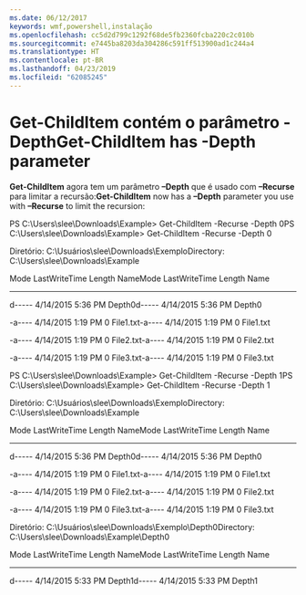 ```yaml
---
ms.date: 06/12/2017
keywords: wmf,powershell,instalação
ms.openlocfilehash: cc5d2d799c1292f68de5fb2360fcba220c2c010b
ms.sourcegitcommit: e7445ba8203da304286c591ff513900ad1c244a4
ms.translationtype: HT
ms.contentlocale: pt-BR
ms.lasthandoff: 04/23/2019
ms.locfileid: "62085245"
---
```

# <a name="get-childitem-has--depth-parameter"></a><span data-ttu-id="d2334-102">Get-ChildItem contém o parâmetro -Depth</span><span class="sxs-lookup"><span data-stu-id="d2334-102">Get-ChildItem has -Depth parameter</span></span>
<span data-ttu-id="d2334-103">**Get-ChildItem** agora tem um parâmetro **–Depth** que é usado com **–Recurse** para limitar a recursão:</span><span class="sxs-lookup"><span data-stu-id="d2334-103">**Get-ChildItem** now has a **–Depth** parameter you use with **–Recurse** to limit the recursion:</span></span>

<span data-ttu-id="d2334-104">PS C:\\Users\\slee\\Downloads\\Example&gt; Get-ChildItem -Recurse -Depth 0</span><span class="sxs-lookup"><span data-stu-id="d2334-104">PS C:\\Users\\slee\\Downloads\\Example&gt; Get-ChildItem -Recurse -Depth 0</span></span>

<span data-ttu-id="d2334-105">Diretório: C:\\Usuários\\slee\\Downloads\\Exemplo</span><span class="sxs-lookup"><span data-stu-id="d2334-105">Directory: C:\\Users\\slee\\Downloads\\Example</span></span>

<span data-ttu-id="d2334-106">Mode LastWriteTime Length Name</span><span class="sxs-lookup"><span data-stu-id="d2334-106">Mode LastWriteTime Length Name</span></span>

---- ------------- ------ ----

<span data-ttu-id="d2334-107">d----- 4/14/2015 5:36 PM Depth0</span><span class="sxs-lookup"><span data-stu-id="d2334-107">d----- 4/14/2015 5:36 PM Depth0</span></span>

<span data-ttu-id="d2334-108">-a---- 4/14/2015 1:19 PM 0 File1.txt</span><span class="sxs-lookup"><span data-stu-id="d2334-108">-a---- 4/14/2015 1:19 PM 0 File1.txt</span></span>

<span data-ttu-id="d2334-109">-a---- 4/14/2015 1:19 PM 0 File2.txt</span><span class="sxs-lookup"><span data-stu-id="d2334-109">-a---- 4/14/2015 1:19 PM 0 File2.txt</span></span>

<span data-ttu-id="d2334-110">-a---- 4/14/2015 1:19 PM 0 File3.txt</span><span class="sxs-lookup"><span data-stu-id="d2334-110">-a---- 4/14/2015 1:19 PM 0 File3.txt</span></span>

<span data-ttu-id="d2334-111">PS C:\\Users\\slee\\Downloads\\Example&gt; Get-ChildItem -Recurse -Depth 1</span><span class="sxs-lookup"><span data-stu-id="d2334-111">PS C:\\Users\\slee\\Downloads\\Example&gt; Get-ChildItem -Recurse -Depth 1</span></span>

<span data-ttu-id="d2334-112">Diretório: C:\\Usuários\\slee\\Downloads\\Exemplo</span><span class="sxs-lookup"><span data-stu-id="d2334-112">Directory: C:\\Users\\slee\\Downloads\\Example</span></span>

<span data-ttu-id="d2334-113">Mode LastWriteTime Length Name</span><span class="sxs-lookup"><span data-stu-id="d2334-113">Mode LastWriteTime Length Name</span></span>

---- ------------- ------ ----

<span data-ttu-id="d2334-114">d----- 4/14/2015 5:36 PM Depth0</span><span class="sxs-lookup"><span data-stu-id="d2334-114">d----- 4/14/2015 5:36 PM Depth0</span></span>

<span data-ttu-id="d2334-115">-a---- 4/14/2015 1:19 PM 0 File1.txt</span><span class="sxs-lookup"><span data-stu-id="d2334-115">-a---- 4/14/2015 1:19 PM 0 File1.txt</span></span>

<span data-ttu-id="d2334-116">-a---- 4/14/2015 1:19 PM 0 File2.txt</span><span class="sxs-lookup"><span data-stu-id="d2334-116">-a---- 4/14/2015 1:19 PM 0 File2.txt</span></span>

<span data-ttu-id="d2334-117">-a---- 4/14/2015 1:19 PM 0 File3.txt</span><span class="sxs-lookup"><span data-stu-id="d2334-117">-a---- 4/14/2015 1:19 PM 0 File3.txt</span></span>

<span data-ttu-id="d2334-118">Diretório: C:\\Usuários\\slee\\Downloads\\Exemplo\\Depth0</span><span class="sxs-lookup"><span data-stu-id="d2334-118">Directory: C:\\Users\\slee\\Downloads\\Example\\Depth0</span></span>

<span data-ttu-id="d2334-119">Mode LastWriteTime Length Name</span><span class="sxs-lookup"><span data-stu-id="d2334-119">Mode LastWriteTime Length Name</span></span>

---- ------------- ------ ----

<span data-ttu-id="d2334-120">d----- 4/14/2015 5:33 PM Depth1</span><span class="sxs-lookup"><span data-stu-id="d2334-120">d----- 4/14/2015 5:33 PM Depth1</span></span>
